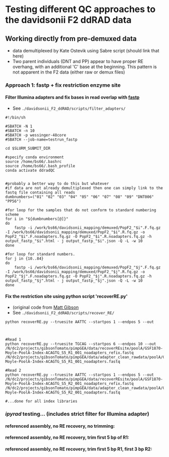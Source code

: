 # Testing different QC approaches to the davidsonii F2 ddRAD data

## Working directly from pre-demuxed data
* data demultiplexed by Kate Ostevik using Sabre script (should link that here)
* Two parent individuals (DNT and PP) appear to have proper RE overhang, with an additional 'C' base at the beginning. This pattern is not apparent in the F2 data (either raw or demux files)

### Approach 1: fastp + fix restriction enzyme site

#### Filter Illumina adapters and fix bases in read overlap with [fastp](https://github.com/OpenGene/fastp)
* See `./davidsonii_F2_ddRAD/scripts/filter_adapters/`

```
#!/bin/sh

#SBATCH -N 1
#SBATCH -n 10
#SBATCH -p wessinger-48core
#SBATCH --job-name=testrun_fastp

cd $SLURM_SUBMIT_DIR

#specify conda environment
source /home/bs66/.bashrc
source /home/bs66/.bash_profile
conda activate ddradQC 


#probably a better way to do this but whatever
#if data are not already demultiplexed then one can simply link to the fastq file containing all reads
dumbnumbers=("01" "02" "03" "04" "05" "06" "07" "08" "09" "DNT006" "PP56")

#for loop for the samples that do not conform to standard numbering scheme
for i in "${dumbnumbers[@]}"
do
	fastp -i /work/bs66/davidsonii_mapping/demuxed/PopF2_"$i".F.fq.gz -I /work/bs66/davidsonii_mapping/demuxed/PopF2_"$i".R.fq.gz -o PopF2_"$i".F.noadapters.fq.gz -O PopF2_"$i".R.noadapters.fq.gz -h output_fastp_"$i".html - j output_fastp_"$i".json -Q -L -w 10
done

#for loop for standard numbers.
for j in {10..84}
do
	fastp -i /work/bs66/davidsonii_mapping/demuxed/PopF2_"$j".F.fq.gz -I /work/bs66/davidsonii_mapping/demuxed/PopF2_"$j".R.fq.gz -o PopF2_"$j".F.noadapters.fq.gz -O PopF2_"$j".R.noadapters.fq.gz -h output_fastp_"$j".html - j output_fastp_"$j".json -Q -L -w 10
done
```

#### Fix the restriction site using python script 'recoverRE.py'
* (original code from [Matt Gibson](https://github.com/gibsonMatt/pimpGEA/blob/master/scripts/recoverREsite/recoverRE.py)
* See `./davidsonii_F2_ddRAD/scripts/recover_RE/`

```
python recoverRE.py --truesite AATTC --startpos 1 --endpos 5 --out 



#Read 1
python recoverRE.py --truesite TGCAG --startpos 6 --endpos 10 --out /N/dc2/projects/gibsonTomato/pimpGEA/data/recoverREsite/poolA/GSF1870-Moyle-PoolA-Index-ACAGTG_S5_R1_001_noadapters_refix.fastq /N/dc2/projects/gibsonTomato/pimpGEA/data/adapter_clean_rawdata/poolA/GSF1870-Moyle-PoolA-Index-ACAGTG_S5_R1_001_noadapters.fastq

#Read 2
python recoverRE.py --truesite AATTC --startpos 1 --endpos 5 --out /N/dc2/projects/gibsonTomato/pimpGEA/data/recoverREsite/poolA/GSF1870-Moyle-PoolA-Index-ACAGTG_S5_R2_001_noadapters_refix.fastq /N/dc2/projects/gibsonTomato/pimpGEA/data/adapter_clean_rawdata/poolA/GSF1870-Moyle-PoolA-Index-ACAGTG_S5_R2_001_noadapters.fastq

#...done for all index libraries
```




### *ipyrad* testing... (includes strict filter for Illumina adapter)
#### referenced assembly, no RE recovery, no trimming:
#### referenced assembly, no RE recovery, trim first 5 bp of R1:
#### referenced assembly, no RE recovery, trim first 5 bp R1, first 3 bp R2:



